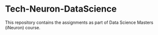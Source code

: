 # Tech-Neuron-DataScience
This repository contains the assignments as part of Data Science Masters (iNeuron) course.
